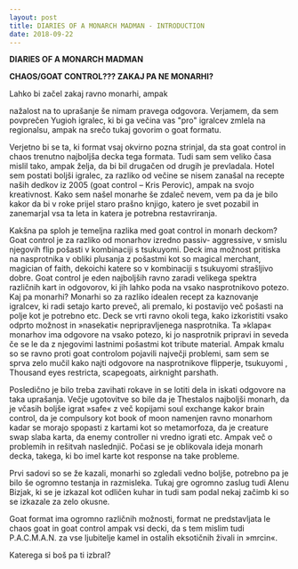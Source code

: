 ```yaml
---
layout: post
title: DIARIES OF A MONARCH MADMAN - INTRODUCTION
date: 2018-09-22
---
```

**DIARIES OF A MONARCH MADMAN**

**CHAOS/GOAT CONTROL??? ZAKAJ PA NE MONARHI?**

Lahko bi začel zakaj ravno monarhi, ampak

nažalost na to uprašanje še nimam pravega odgovora. Verjamem, da sem povprečen Yugioh igralec, ki bi ga večina vas &quot;pro&quot; igralcev zmlela na regionalsu, ampak na srečo tukaj govorim o goat formatu.

Verjetno bi se ta, ki format vsaj okvirno pozna strinjal, da sta goat control in chaos trenutno najboljša decka tega formata. Tudi sam sem veliko časa mislil tako, ampak želja, da bi bil drugačen od drugih je prevladala. Hotel sem postati boljši igralec, za razliko od večine se nisem zanašal na recepte naših dedkov iz 2005 (goat control – Kris Perovic), ampak na svojo kreativnost. Kako sem našel monarhe še zdaleč nevem, vem pa da je bilo kakor da bi v roke prijel staro prašno knjigo, katero je svet pozabil in zanemarjal vsa ta leta in katera je potrebna restavriranja.

Kakšna pa sploh je temeljna razlika med goat control in monarh deckom? Goat control je za razliko od monarhov izredno passiv- aggressive, v smislu njegovih flip pošasti v kombinaciji s tsukuyomi. Deck ima možnost pritiska na nasprotnika v obliki plusanja z pošastmi kot so magical merchant, magician of faith, dekoichi katere so v kombinaciji s tsukuyomi strašljivo dobre. Goat control je eden najboljših ravno zaradi velikega spektra različnih kart in odgovorov, ki jih lahko poda na vsako nasprotnikovo potezo. Kaj pa monarhi?
Monarhi so za razliko  idealen recept za kaznovanje igralcev, ki radi setajo karto preveč, ali premalo, ki postavijo več pošasti na polje kot je potrebno etc. Deck se vrti ravno okoli tega, kako izkoristiti vsako odprto možnost in »nasekati« nepripravljenega nasprotnika. Ta »klapa« monarhov ima odgovore na vsako potezo, ki jo nasprotnik pripravi in seveda če se le da z njegovimi lastnimi pošastmi kot tribute material. Ampak kmalu so se ravno proti goat controlom pojavili največji problemi, sam sem se sprva zelo mučil kako najti odgovore na nasprotnikove flipperje, tsukuyomi , Thousand eyes restricta, scapegoats, airknight parshath.

Posledično je bilo treba zavihati rokave in se lotiti dela in iskati odgovore na taka uprašanja. Večje ugotovitve so bile da je Thestalos najboljši monarh, da je včasih boljše igrat »safe« z več kopijami soul exchange kakor brain control, da je compulsory kot book of moon namenjen ravno monarhom kadar se morajo spopasti z kartami kot so metamorfoza, da je creature swap slaba karta, da enemy controller ni vredno igrati etc. Ampak več o problemih in rešitvah naslednjič.
Počasi se je oblikovala ideja monarh decka, takega, ki bo imel karte kot response na take probleme.

Prvi sadovi so se že kazali, monarhi so zgledali vedno boljše, potrebno pa je bilo še ogromno testanja in razmisleka. Tukaj gre ogromno zaslug tudi Alenu Bizjak, ki se je izkazal kot odličen kuhar in tudi sam podal nekaj začimb ki so se izkazale za zelo okusne.

Goat format ima ogromno različnih možnosti, format ne predstavljata le chaos goat in goat control ampak vsi decki, da s tem mislim tudi P.A.C.M.A.N. za vse ljubitelje kamel in ostalih eksotičnih živali in »mrcin«.

Katerega si boš pa ti izbral?
